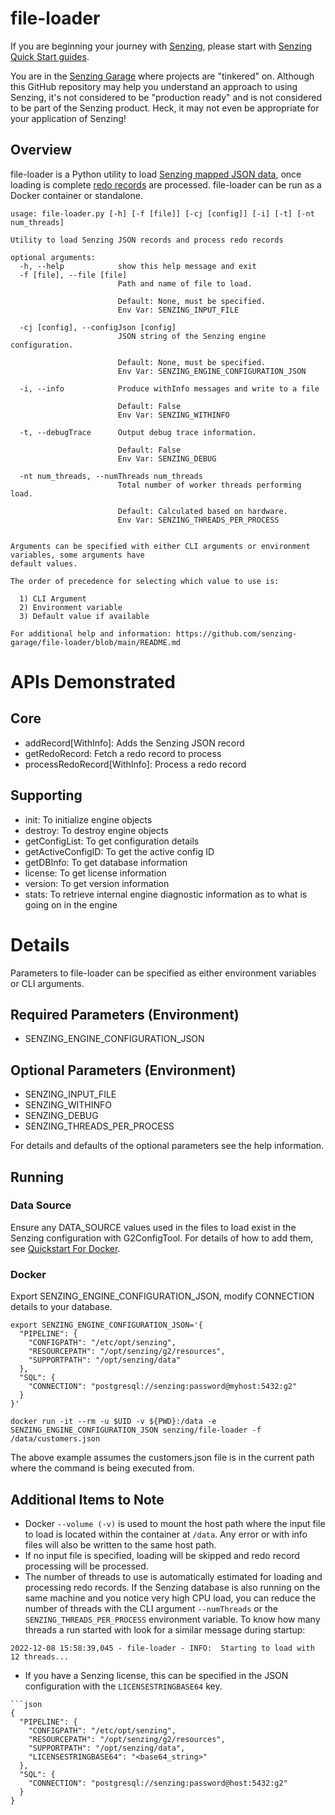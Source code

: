 # file-loader

If you are beginning your journey with [Senzing],
please start with [Senzing Quick Start guides].

You are in the [Senzing Garage] where projects are "tinkered" on.
Although this GitHub repository may help you understand an approach to using Senzing,
it's not considered to be "production ready" and is not considered to be part of the Senzing product.
Heck, it may not even be appropriate for your application of Senzing!

## Overview

file-loader is a Python utility to load [Senzing mapped JSON data], once loading is complete [redo records] are processed. file-loader can be run as a Docker container or standalone.

```console
usage: file-loader.py [-h] [-f [file]] [-cj [config]] [-i] [-t] [-nt num_threads]

Utility to load Senzing JSON records and process redo records

optional arguments:
  -h, --help            show this help message and exit
  -f [file], --file [file]
                        Path and name of file to load.

                        Default: None, must be specified.
                        Env Var: SENZING_INPUT_FILE

  -cj [config], --configJson [config]
                        JSON string of the Senzing engine configuration.

                        Default: None, must be specified.
                        Env Var: SENZING_ENGINE_CONFIGURATION_JSON

  -i, --info            Produce withInfo messages and write to a file

                        Default: False
                        Env Var: SENZING_WITHINFO

  -t, --debugTrace      Output debug trace information.

                        Default: False
                        Env Var: SENZING_DEBUG

  -nt num_threads, --numThreads num_threads
                        Total number of worker threads performing load.

                        Default: Calculated based on hardware.
                        Env Var: SENZING_THREADS_PER_PROCESS


Arguments can be specified with either CLI arguments or environment variables, some arguments have
default values.

The order of precedence for selecting which value to use is:

  1) CLI Argument
  2) Environment variable
  3) Default value if available

For additional help and information: https://github.com/senzing-garage/file-loader/blob/main/README.md
```

# APIs Demonstrated

## Core

- addRecord[WithInfo]: Adds the Senzing JSON record
- getRedoRecord: Fetch a redo record to process
- processRedoRecord[WithInfo]: Process a redo record

## Supporting

- init: To initialize engine objects
- destroy: To destroy engine objects
- getConfigList: To get configuration details
- getActiveConfigID: To get the active config ID
- getDBInfo: To get database information
- license: To get license information
- version: To get version information
- stats: To retrieve internal engine diagnostic information as to what is going on in the engine

# Details

Parameters to file-loader can be specified as either environment variables or CLI arguments.

## Required Parameters (Environment)

- SENZING_ENGINE_CONFIGURATION_JSON

## Optional Parameters (Environment)

- SENZING_INPUT_FILE
- SENZING_WITHINFO
- SENZING_DEBUG
- SENZING_THREADS_PER_PROCESS

For details and defaults of the optional parameters see the help information.

## Running

### Data Source

Ensure any DATA_SOURCE values used in the files to load exist in the Senzing configuration with G2ConfigTool. For details of how to add them, see [Quickstart For Docker].

### Docker

Export SENZING_ENGINE_CONFIGURATION_JSON, modify CONNECTION details to your database.

```console
export SENZING_ENGINE_CONFIGURATION_JSON='{
  "PIPELINE": {
    "CONFIGPATH": "/etc/opt/senzing",
    "RESOURCEPATH": "/opt/senzing/g2/resources",
    "SUPPORTPATH": "/opt/senzing/data"
  },
  "SQL": {
    "CONNECTION": "postgresql://senzing:password@myhost:5432:g2"
  }
}'
```

```console
docker run -it --rm -u $UID -v ${PWD}:/data -e SENZING_ENGINE_CONFIGURATION_JSON senzing/file-loader -f /data/customers.json
```

The above example assumes the customers.json file is in the current path where the command is being executed from.

## Additional Items to Note

- Docker `--volume (-v)` is used to mount the host path where the input file to load is located within the container at `/data`. Any error or with info files will also be written to the same host path.
- If no input file is specified, loading will be skipped and redo record processing will be processed.
- The number of threads to use is automatically estimated for loading and processing redo records. If the Senzing database is also running on the same machine and you notice very high CPU load, you can reduce the number of threads with the CLI argument `--numThreads` or the `SENZING_THREADS_PER_PROCESS` environment variable. To know how many threads a run started with look for a similar message during startup:

```console
2022-12-08 15:58:39,045 - file-loader - INFO:  Starting to load with 12 threads...
```

- If you have a Senzing license, this can be specified in the JSON configuration with the `LICENSESTRINGBASE64` key.

````console
```json
{
  "PIPELINE": {
    "CONFIGPATH": "/etc/opt/senzing",
    "RESOURCEPATH": "/opt/senzing/g2/resources",
    "SUPPORTPATH": "/opt/senzing/data",
    "LICENSESTRINGBASE64": "<base64_string>"
  },
  "SQL": {
    "CONNECTION": "postgresql://senzing:password@host:5432:g2"
  }
}
````

[Quickstart For Docker]: https://senzing.zendesk.com/hc/en-us/articles/12938524464403-Quickstart-For-Docker
[redo records]: https://senzing.zendesk.com/hc/en-us/articles/360007475133-Processing-REDO
[Senzing Garage]: https://github.com/senzing-garage
[Senzing mapped JSON data]: https://senzing.zendesk.com/hc/en-us/articles/231925448-Generic-Entity-Specification
[Senzing Quick Start guides]: https://docs.senzing.com/quickstart/
[Senzing]: https://senzing.com/
